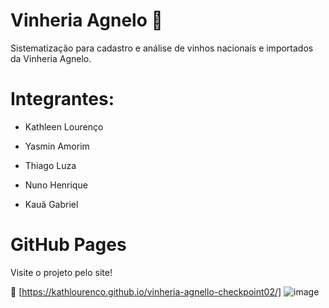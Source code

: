 # Vinheria Agnelo 🍷

Sistematização para cadastro e análise de vinhos nacionais e importados da Vinheria Agnelo.

# Integrantes:
- Kathleen Lourenço
  
- Yasmin Amorim
  
- Thiago Luza
  
- Nuno Henrique
  
- Kauã Gabriel

# GitHub Pages

Visite o projeto pelo site!

🔗 [https://kathlourenco.github.io/vinheria-agnello-checkpoint02/]
![image](https://github.com/user-attachments/assets/8cd8bf03-b20b-42f0-9fd9-9cc7594d54ae)



